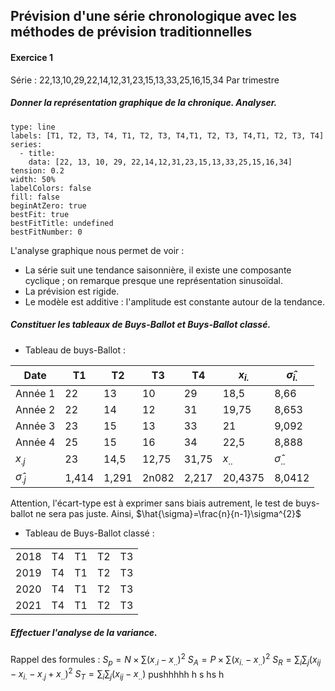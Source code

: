 
## Prévision d'une série chronologique avec les méthodes de prévision traditionnelles

#### Exercice 1
Série : 22,13,10,29,22,14,12,31,23,15,13,33,25,16,15,34
Par trimestre
##### Donner la représentation graphique de la chronique. Analyser.
```chart
type: line
labels: [T1, T2, T3, T4, T1, T2, T3, T4,T1, T2, T3, T4,T1, T2, T3, T4]
series:
  - title: 
    data: [22, 13, 10, 29, 22,14,12,31,23,15,13,33,25,15,16,34]
tension: 0.2
width: 50%
labelColors: false
fill: false
beginAtZero: true
bestFit: true
bestFitTitle: undefined
bestFitNumber: 0
```
L'analyse graphique nous permet de voir :
- La série suit une tendance saisonnière, il existe une composante cyclique ; on remarque presque une représentation sinusoïdal. 
- La prévision est rigide.
- Le modèle est additive : l'amplitude est constante autour de la tendance.

##### Constituer les tableaux de Buys-Ballot et Buys-Ballot classé.

- Tableau de buys-Ballot : 

| Date                | T1    | T2    | T3    | T4    | $x_{i.}$ | $\hat{\sigma}_{i.}$ |
| ------------------- | ----- | ----- | ----- | ----- | -------- | ------------------- |
| Année 1      | 22    | 13    | 10    | 29    | 18,5     | 8,66          |
| Année 2      | 22    | 14    | 12    | 31    | 19,75    | 8,653         |
| Année 3      | 23    | 15    | 13    | 33    | 21       | 9,092         |
| Année 4      | 25    | 15    | 16    | 34    | 22,5     | 8,888         |
| $x_{.j}$            | 23    | 14,5  | 12,75 | 31,75 | $x_{..}$ | $\hat{\sigma}_{..}$ |
| $\hat{\sigma}_{.j}$ | 1,414 | 1,291 | 2n082 | 2,217 | 20,4375  | 8,0412              |
Attention, l'écart-type est à exprimer sans biais autrement, le test de buys-ballot ne sera pas juste.
Ainsi, $\hat{\sigma}=\frac{n}{n-1}\sigma^{2}$

- Tableau de Buys-Ballot classé : 

|      |     |     |     |     |
| ---- | --- | --- | --- | --- |
| 2018 | T4  | T1  | T2  | T3  |
| 2019 | T4  | T1  | T2  | T3  |
| 2020 | T4  | T1  | T2  | T3  |
| 2021 | T4  | T1  | T2  | T3  |

##### Effectuer l'analyse de la variance.
Rappel des formules :
$S_{p}=N\times \sum(x_{.i}-x_{..})^2$
$S_{A}=P\times \sum(x_{i.}-x_{..})^2$
$S_{R}=\sum_{i} \sum_{j}(x_{ij}-x_{i.}-x_{.j}+x_{..})^2$
$S_{T}=\sum_{i} \sum_{j}(x_{ij}-x_{..})$
pushhhhh h s hs h